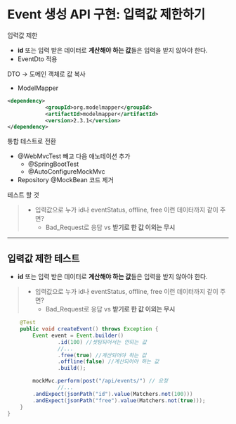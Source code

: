 # Event 생성 API 구현: 입력값 제한하기

입력값 제한

* **id** 또는 입력 받은 데이터로 **계산해야 하는 값**들은 입력을 받지 않아야 한다.
* EventDto 적용

DTO → 도메인 객체로 값 복사

* ModelMapper

```xml
<dependency>
            <groupId>org.modelmapper</groupId>
            <artifactId>modelmapper</artifactId>
            <version>2.3.1</version>
</dependency>
```

통합 테스트로 전환

* @WebMvcTest 빼고 다음 애노테이션 추가
  * @SpringBootTest
  * @AutoConfigureMockMvc
* Repository @MockBean 코드 제거

테스트 할 것

> * 입력값으로 누가 id나 eventStatus, offline, free 이런 데이터까지 같이 주면?
>   * Bad_Request로 응답 vs **받기로 한 값 이외는 무시**

---

## 입력값 제한 테스트

* **id** 또는 입력 받은 데이터로 **계산해야 하는 값**들은 입력을 받지 않아야 한다.

> * 입력값으로 누가 id나 eventStatus, offline, free 이런 데이터까지 같이 주면?
>   * Bad_Request로 응답 vs **받기로 한 값 이외는 무시**

```java
    @Test
    public void createEvent() throws Exception {
        Event event = Event.builder()
                .id(100) //셋팅되어서는 안되는 값
                //...
                .free(true) //계산되어야 하는 값
                .offline(false) //계산되어야 하는 값
                .build();

        mockMvc.perform(post("/api/events/") // 요청
                //...
        .andExpect(jsonPath("id").value(Matchers.not(100)))
        .andExpect(jsonPath("free").value(Matchers.not(true)));
    }
}
```









